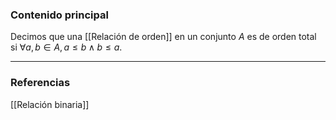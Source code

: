 ### Contenido principal

Decimos que una [[Relación de orden]] en un conjunto $A$ es de orden total si $\forall a,b \in A, a \le b \land b \le a$.

--- 
### Referencias

[[Relación binaria]]